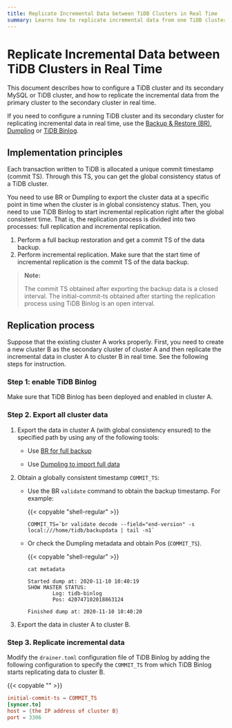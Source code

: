 ```yaml
---
title: Replicate Incremental Data between TiDB Clusters in Real Time
summary: Learns how to replicate incremental data from one TiDB cluster to another cluster in real time
---
```


# Replicate Incremental Data between TiDB Clusters in Real Time

This document describes how to configure a TiDB cluster and its secondary MySQL or TiDB cluster, and how to replicate the incremental data from the primary cluster to the secondary cluster in real time.

If you need to configure a running TiDB cluster and its secondary cluster for replicating incremental data in real time, use the [Backup & Restore (BR)](/br/backup-and-restore-tool.md), [Dumpling](/dumpling-overview.md) or [TiDB Binlog](/tidb-binlog/tidb-binlog-overview.md).

## Implementation principles

Each transaction written to TiDB is allocated a unique commit timestamp (commit TS). Through this TS, you can get the global consistency status of a TiDB cluster.

You need to use BR or Dumpling to export the cluster data at a specific point in time when the cluster is in global consistency status. Then, you need to use TiDB Binlog to start incremental replication right after the global consistent time. That is, the replication process is divided into two processes: full replication and incremental replication.

1. Perform a full backup restoration and get a commit TS of the data backup.
2. Perform incremental replication. Make sure that the start time of incremental replication is the commit TS of the data backup.

> **Note:**
>
> The commit TS obtained after exporting the backup data is a closed interval. The initial-commit-ts obtained after starting the replication process using TiDB Binlog is an open interval.

## Replication process

Suppose that the existing cluster A works properly. First, you need to create a new cluster B as the secondary cluster of cluster A and then replicate the incremental data in cluster A to cluster B in real time. See the following steps for instruction.

### Step 1: enable TiDB Binlog

Make sure that TiDB Binlog has been deployed and enabled in cluster A.

### Step 2. Export all cluster data

1. Export the data in cluster A (with global consistency ensured) to the specified path by using any of the following tools:

    - Use [BR for full backup](/br/use-br-command-line-tool.md#back-up-all-the-cluster-data)

    - Use [Dumpling to import full data](/dumpling-overview.md)

2. Obtain a globally consistent timestamp `COMMIT_TS`:

    - Use the BR `validate` command to obtain the backup timestamp. For example:

        {{< copyable "shell-regular" >}}

        ```shell
        COMMIT_TS=`br validate decode --field="end-version" -s local:///home/tidb/backupdata | tail -n1`
        ```

    - Or check the Dumpling metadata and obtain Pos (`COMMIT_TS`).

        {{< copyable "shell-regular" >}}

        ```shell
        cat metadata
        ```

        ```shell
        Started dump at: 2020-11-10 10:40:19
        SHOW MASTER STATUS:
                Log: tidb-binlog
                Pos: 420747102018863124

        Finished dump at: 2020-11-10 10:40:20
        ```

3. Export the data in cluster A to cluster B.

### Step 3. Replicate incremental data

Modify the `drainer.toml` configuration file of TiDB Binlog by adding the following configuration to specify the `COMMIT_TS` from which TiDB Binlog starts replicating data to cluster B.

{{< copyable "" >}}

```toml
initial-commit-ts = COMMIT_TS
[syncer.to]
host = {the IP address of cluster B}
port = 3306
```
